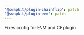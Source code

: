 ```yaml
---
"@swapkit/plugin-chainflip": patch
"@swapkit/plugin-evm": patch
---
```


Fixes config for EVM and CF plugin

